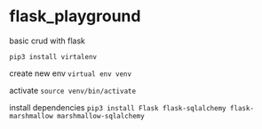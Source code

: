 # flask_playground
basic crud with flask

```pip3 install virtalenv```

create new env
```virtual env venv```

activate
```source venv/bin/activate```

install dependencies
```pip3 install Flask flask-sqlalchemy flask-marshmallow marshmallow-sqlalchemy```
